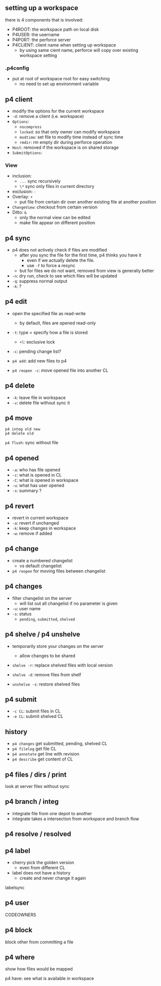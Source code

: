 ## setting up a workspace

there is 4 components that is involved:

- P4ROOT: the workspace path on local disk
- P4USER: the username
- P4PORT: the perforce server
- P4CLIENT: client name when setting up workspace
  - by using same cient name, perforce will copy over existing workspace setting

### .p4config

- put at root of workspace root for easy switching
  - no need to set up environment variable

## p4 client

- modify the options for the current workspace
- `-d`: remove a client (i.e. workspace)
- `Options`:
  - `nocompress`
  - `locked`: so that only owner can modify workspace
  - `modtime`: set file to modify time instead of sync time
  - `rmdir`: rm empty dir during perforce operation
- `Host`: removed if the workspace is on shared storage
- `SubmitOptions`:

### View

- inclusion:
  - `...` sync recursively
  - `\*` sync only files in current directory 
- exclusion: `-`
- Overlay: `+`
  - put file from certain dir over another existing file at another position
- `ChangeView`: checkout from certain version
- Ditto: `&`
  - only the normal view can be edited
  - make file appear on different position

## p4 sync

- p4 does not actively check if files are modified
  - after you sync the file for the first time, p4 thinks you have it
    - even if we actually delete the file.
    - use `-f` to force a resync 
  - but for files we do not want, removed from view is generally better
- `-n`: dry run, check to see which files will be updated
- `-q`: suppress normal output
- `-k`: ?

## p4 edit

- open the specified file as read-write
  - by default, files are opened read-only
- `-t`: type = specify how a file is stored
  - `+l`: exclusive lock
- `-c`: pending change list?

- `p4 add`: add new files to p4
- `p4 reopen -c`: move opened file into another CL

## p4 delete

- `-k`: leave file in workspace
- `-v`: delete file without sync it

## p4 move

```
p4 integ old new
p4 delete old
```

`p4 flush`: sync without file 

## p4 opened

- `-a`: who has file opened
- `-c`: what is opened in CL
- `-C`: what is opened in workspace
- `-u`: what has user opened
- `-s`: summary ?

## p4 revert

- revert in current workspace
- `-a`: revert if unchanged
- `-k`: keep changes in workspace
- `-w`: remove if added

## p4 change

- create a numbered changelist
  - vs default changelist
- `p4 reopen` for moving files between changelist

## p4 changes 

- filter changelist on the server
  - will list out all changelist if no parameter is given
- `-u`: user name
- `-s`: status
  - `pending`, `submitted`, `shelved`

## p4 shelve / p4 unshelve

- temporarily store your changes on the server
  - allow changes to be shared
- `shelve -r`: replace shelved files with local version
- `shelve -d`: remove files from shelf

- `unshelve -s`: restore shelved files

## p4 submit

- `-c CL`: submit files in CL
- `-e CL`: submit shelved CL

## history

- `p4 changes` get submitted, pending, shelved CL
- `p4 filelog` get file CL
- `p4 annotate` get line with revision
- `p4 describe` get content of CL

## p4 files / dirs / print

look at server files without sync

## p4 branch / integ

- integrate file from one depot to another
- integrate takes a intersection from workspace and branch flow

## p4 resolve / resolved

## p4 label

- cherry pick the golden version
  - even from different CL
- label does not have a history
  - create and never change it again

labelsync

## p4 user

CODEOWNERS

## p4 block

block other from committing a file

## p4 where

show how files would be mapped

p4 have: see what is available in workspace
